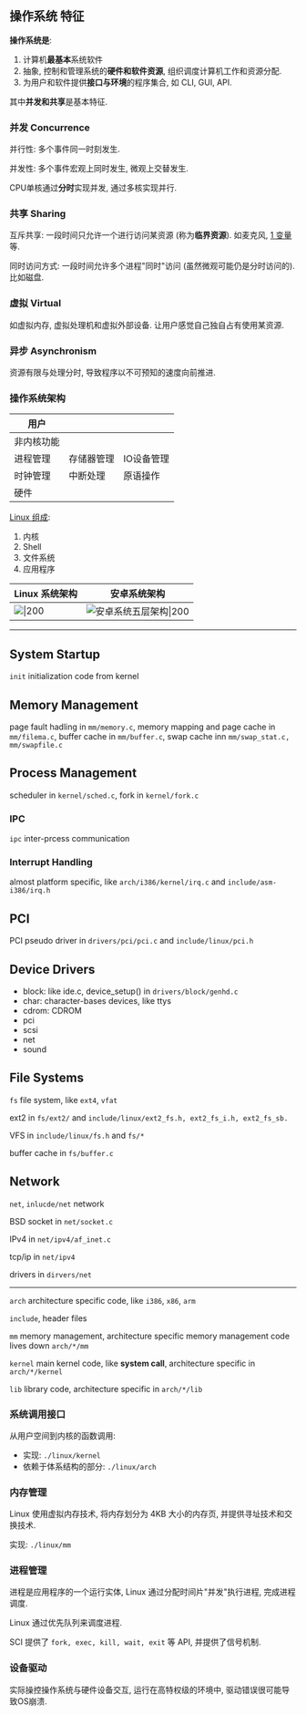 
## 操作系统 特征

**操作系统是**:   
1. 计算机**最基本**系统软件
2. 抽象, 控制和管理系统的**硬件和软件资源**, 组织调度计算机工作和资源分配.
3. 为用户和软件提供**接口与环境**的程序集合, 如 CLI, GUI, API.

其中**并发和共享**是基本特征.

### 并发 Concurrence

并行性: 多个事件同一时刻发生.

并发性: 多个事件宏观上同时发生, 微观上交替发生.

CPU单核通过**分时**实现并发, 通过多核实现并行.

### 共享 Sharing

互斥共享: 一段时间只允许一个进行访问某资源 (称为**临界资源**). 如麦克风, [1 变量](../../Shell/sh/编程/1%20变量.md)等.

同时访问方式: 一段时间允许多个进程"同时"访问 (虽然微观可能仍是分时访问的). 比如磁盘.

### 虚拟 Virtual

如虚拟内存, 虚拟处理机和虚拟外部设备. 让用户感觉自己独自占有使用某资源.

### 异步 Asynchronism

资源有限与处理分时, 导致程序以不可预知的速度向前推进.


### 操作系统架构

| 用户       |            |            |
| ---------- | ---------- | ---------- |
| 非内核功能 |            |            |
| 进程管理   | 存储器管理 | IO设备管理 |
| 时钟管理   | 中断处理   | 原语操作   |
| 硬件           |            |            |

[Linux 组成](Linux.md):
1. 内核
2. Shell
3. 文件系统
4. 应用程序

| Linux 系统架构 | 安卓系统架构 |
| -------------- | ------------ |
|    ![\|200](../../attach/Pasted%20image%2020240429171126.png)            |  ![安卓系统五层架构\|200](../../attach/Pasted%20image%2020230620164006.png)            |



***


## System Startup 

`init` initialization code from kernel 

## Memory Management

page fault hadling in `mm/memory.c`, memory mapping and page cache in `mm/filema.c`, buffer cache in `mm/buffer.c`, swap cache inn `mm/swap_stat.c, mm/swapfile.c`

## Process Management

scheduler in `kernel/sched.c`, fork in `kernel/fork.c` 

### IPC

`ipc` inter-prcess communication 

### Interrupt Handling

almost platform specific, like `arch/i386/kernel/irq.c` and `include/asm-i386/irq.h`

## PCI

PCI pseudo driver in `drivers/pci/pci.c` and `include/linux/pci.h`

## Device Drivers

- block: like ide.c, device_setup() in `drivers/block/genhd.c`
- char: character-bases devices, like ttys
- cdrom: CDROM
- pci
- scsi
- net
- sound

## File Systems

`fs` file system, like `ext4`, `vfat`

ext2 in `fs/ext2/` and `include/linux/ext2_fs.h, ext2_fs_i.h, ext2_fs_sb.`

VFS in `include/linux/fs.h` and `fs/*`

buffer cache in `fs/buffer.c`

## Network

`net`, `inlucde/net` network

BSD socket in `net/socket.c`

IPv4 in `net/ipv4/af_inet.c`

tcp/ip in `net/ipv4`

drivers in `dirvers/net`

***


`arch` architecture specific code, like `i386`, `x86`, `arm`

`include`, header files



`mm` memory management, architecture specific memory management code lives down `arch/*/mm`



`kernel` main kernel code, like **system call**, architecture specific in `arch/*/kernel`



`lib` library code, architecture specific in `arch/*/lib`

### 系统调用接口

从用户空间到内核的函数调用:
- 实现: `./linux/kernel`
- 依赖于体系结构的部分: `./linux/arch`

### 内存管理

Linux 使用虚拟内存技术, 将内存划分为 4KB 大小的内存页, 并提供寻址技术和交换技术.

实现: `./linux/mm`


### 进程管理

进程是应用程序的一个运行实体, Linux 通过分配时间片"并发"执行进程, 完成进程调度.

Linux 通过优先队列来调度进程.

SCI 提供了 `fork, exec, kill, wait, exit` 等 API, 并提供了信号机制.


### 设备驱动

实际操控操作系统与硬件设备交互, 运行在高特权级的环境中, 驱动错误很可能导致OS崩溃.
